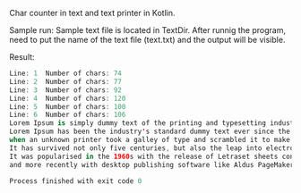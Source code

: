 Char counter in text and text printer in Kotlin. 

Sample run:
        Sample text file is located in TextDir.
        After runnig the program, need to put the name of the text file (text.txt) and the output will be visible.

Result:

```kotlin
Line: 1	 Number of chars: 74
Line: 2	 Number of chars: 77
Line: 3	 Number of chars: 92
Line: 4	 Number of chars: 120
Line: 5	 Number of chars: 100
Line: 6	 Number of chars: 106
Lorem Ipsum is simply dummy text of the printing and typesetting industry.
Lorem Ipsum has been the industry's standard dummy text ever since the 1500s,
when an unknown printer took a galley of type and scrambled it to make a type specimen book.
It has survived not only five centuries, but also the leap into electronic typesetting, remaining essentially unchanged.
It was popularised in the 1960s with the release of Letraset sheets containing Lorem Ipsum passages,
and more recently with desktop publishing software like Aldus PageMaker including versions of Lorem Ipsum.

Process finished with exit code 0
```
